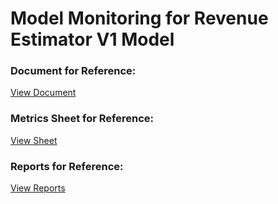 # Model Monitoring for Revenue Estimator V1 Model

### Document for Reference:
[View Document](https://docs.google.com/document/d/1uKaeLg81_heNZMcIGOxl1I_Gd4Ny0ifKAcptoIwGMNM/edit?usp=sharing)

### Metrics Sheet for Reference: 
[View Sheet](https://docs.google.com/spreadsheets/d/1Sr8hJmXJwVhbAZQeHWNTstrT_JKORoXHhGbus9lhWB0/edit?usp=sharing)

### Reports for Reference: 
[View Reports]([https://drive.google.com/drive/folders/19zdFMg2OuP2LA1UoNqSg_VOWISzghMsw?usp=sharing](https://drive.google.com/drive/folders/1Dfqt5g0awZT8qfT1QdUiGn9j-2BF_2aW?usp=sharing))
